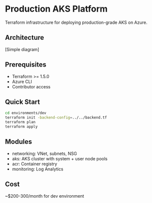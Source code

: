 # Production AKS Platform

Terraform infrastructure for deploying production-grade AKS on Azure.

## Architecture
[Simple diagram]

## Prerequisites
- Terraform >= 1.5.0
- Azure CLI
- Contributor access

## Quick Start
```bash
cd environments/dev
terraform init -backend-config=../../backend.tf
terraform plan
terraform apply
```

## Modules
- networking: VNet, subnets, NSG
- aks: AKS cluster with system + user node pools
- acr: Container registry
- monitoring: Log Analytics

## Cost
~$200-300/month for dev environment